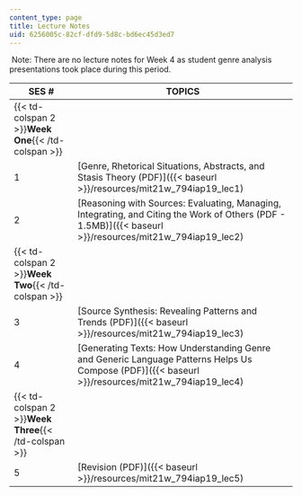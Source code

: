 ```yaml
---
content_type: page
title: Lecture Notes
uid: 6256005c-82cf-dfd9-5d8c-bd6ec45d3ed7
---
```


 Note: There are no lecture notes for Week 4 as student genre analysis presentations took place during this period.

| SES # | TOPICS |
| --- | --- |
| {{< td-colspan 2 >}}**Week One**{{< /td-colspan >}} ||
| 1 | [Genre, Rhetorical Situations, Abstracts, and Stasis Theory (PDF)]({{< baseurl >}}/resources/mit21w_794iap19_lec1) |
| 2 | [Reasoning with Sources: Evaluating, Managing, Integrating, and Citing the Work of Others (PDF - 1.5MB)]({{< baseurl >}}/resources/mit21w_794iap19_lec2) |
| {{< td-colspan 2 >}}**Week Two**{{< /td-colspan >}} ||
| 3 | [Source Synthesis: Revealing Patterns and Trends (PDF)]({{< baseurl >}}/resources/mit21w_794iap19_lec3) |
| 4 | [Generating Texts: How Understanding Genre and Generic Language Patterns Helps Us Compose (PDF)]({{< baseurl >}}/resources/mit21w_794iap19_lec4) |
| {{< td-colspan 2 >}}**Week Three**{{< /td-colspan >}} ||
| 5 | [Revision (PDF)]({{< baseurl >}}/resources/mit21w_794iap19_lec5)